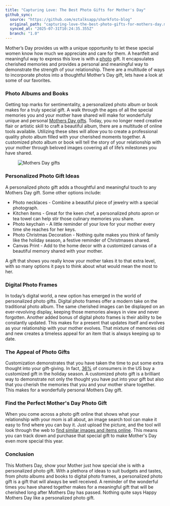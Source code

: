 ```yaml
---
title: "Capturing Love: The Best Photo Gifts for Mother's Day"
github_sync:
  source: "https://github.com/eztalksapp/sharkfoto-blog"
  original_path: "capturing-love-the-best-photo-gifts-for-mothers-day.md"
  synced_at: "2025-07-31T10:24:35.355Z"
  branch: "1.0"
---
```



Mother’s Day provides us with a unique opportunity to let these special women know how much we appreciate and care for them. A heartfelt and meaningful way to express this love is with a [photo](https://sharkfoto.com/) gift. It encapsulates cherished memories and provides a personal and meaningful way to demonstrate the strength of your relationship. There are a multitude of ways to incorporate photos into a thoughtful Mother’s Day gift, lets have a look at some of our favorites.

### Photo Albums and Books

Getting top marks for sentimentality, a personalized photo album or book makes for a truly special gift. A walk through the ages of all the special memories you and your mother have shared will make for wonderfully unique and personal [Mothers Day gifts](https://www.mixbook.com/personalized-mothers-day-gifts). Today, you no longer need creative flair or artistic skill to craft a beautiful album, there are a multitude of online tools available. Utilizing these sites will allow you to create a professional quality photo album filled with your cherished moments together. A customized photo album or book will tell the story of your relationship with your mother through beloved images covering all of life’s milestones you have shared.

<figure><img src="https://lh7-us.googleusercontent.com/kvQtjcTUGzbc1q5z8smQ5qn3kK3Wo0W5K3i6byVloa0l3Sg_OLbfrFAsfRKjfdfFPdcGwrvKB8Zk_6ICOF7V6Ti_sH7-6nGXr6ZOkHHgwVGTNC7BhTMPZkau6cBlitPp-btlbXcv-tWyaIcmJjXUiq8" alt="Mothers Day gifts"><figcaption></figcaption></figure>

### Personalized Photo Gift Ideas

A personalized photo gift adds a thoughtful and meaningful touch to any Mothers Day gift. Some other options include:

* Photo necklaces - Combine a beautiful piece of jewelry with a special photograph.
* Kitchen items - Great for the keen chef, a personalized photo apron or tea towel can help stir those culinary memories you share.
* Photo keychain - A little reminder of your love for your mother every time she reaches for her keys.
* Photo Christmas Decoration - Nothing quite makes you think of family like the holiday season, a festive reminder of Christmases shared.
* Canvas Print - Add to the home decor with a customized canvas of a beautiful memory shared with your mother.

A gift that shows you really know your mother takes it to that extra level, with so many options it pays to think about what would mean the most to her.

### Digital Photo Frames

In today’s digital world, a new option has emerged in the world of personalized photo gifts. Digital photo frames offer a modern take on the traditional photo album. The same cherished images can be displayed on an ever-revolving display, keeping those memories always in view and never forgotten. Another added bonus of digital photo frames is their ability to be constantly updated. This makes for a present that updates itself and evolves as your relationship with your mother evolves. That mixture of memories old and new creates a timeless appeal for an item that is always keeping up to date.

### The Appeal of Photo Gifts

Customization demonstrates that you have taken the time to put some extra thought into your gift-giving. In fact, [36%](https://www.statista.com/statistics/1423206/personalized-gift-buying-by-generation-usa/) of consumers in the US buy a customized gift in the holiday season. A customized photo gift is a brilliant way to demonstrate not only the thought you have put into your gift but also that you cherish the memories that you and your mother share together. This makes for a wonderfully personal Mothers Day gift.

### Find the Perfect Mother's Day Photo Gift

When you come across a photo gift online that shows what your relationship with your mom is all about, an image search tool can make it easy to find where you can buy it. Just upload the picture, and the tool will look through the web to [find similar images and items online](https://www.reverseimagesearch.com/). This means you can track down and purchase that special gift to make Mother's Day even more special this year.

### Conclusion

This Mothers Day, show your Mother just how special she is with a personalized photo gift. With a plethora of ideas to suit budgets and tastes, from photo albums and books to digital photo frames, a personalized photo gift is a gift that will always be well received. A reminder of the wonderful times you have shared together makes for a meaningful gift that will be cherished long after Mothers Day has passed. Nothing quite says Happy Mothers Day like a personalized photo gift.
